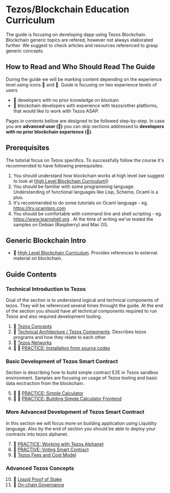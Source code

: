 # Tezos/Blockchain Education Curriculum

The guide is focusing on developing dapp using Tezos Blockchain. Blockchain generic topics are refered, however not always elaborated further. We suggest to check articles and resources referenced to grasp generic concepts.

## How to Read and Who Should Read The Guide
During the guide we will be marking content depending on the experience level using icons :hatching_chick: and :chicken:.
Guide is focusing on two experience levels of users 
- :hatching_chick: developers with no prior knowledge on blockain
- :chicken: blockchain developers with experience with tezos/other platforms, that would like to work with Tezos ASAP.

Pages in contents bellow are designed to be followed step-by-step. In case you are **advanced user (:chicken:)** you can skip sections addressed to **developers with no prior blockchain experience (:hatching_chick:)**.

## Prerequisites
The tutorial focus on Tezos specifics. To successfully follow the course it's recommended to have following prerequisites.
1. You should understand how blockchain works at high level (we suggest to look at [High Level Blockchain Curriculum](generic/recommended_courses.md)])
2. You should be familiar with some programming language. Understanding of functional languages like Lisp, Scheme, Ocaml is a plus. 
3. It's recommended to do some tutorials on Ocaml language - eg. https://try.ocamlpro.com
4. You should be comfortable with command line and shell scripting - eg. https://www.learnshell.org . At the time of writing we've tested the samples on Debian (Raspberry) and Mac OS. 

## Generic Blockchain Intro
* :hatching_chick: [High Level Blockchain Curriculum](generic/recommended_courses.md). Provides references to external material on blockchain.

## Guide Contents 
### Technical Introduction to Tezos
Goal of the section is to understand logical and technical components of tezos. They will be referenced several times throught the guide. At the end of the section you should have all technical components required to run Tezos and also required development tooling.

1. :hatching_chick: [Tezos Concepts](tezos/tezos_concepts.md)
2. :hatching_chick: [Technical Architecture / Tezos Components](tezos/technical_architecture.md). Describes tezos programs and how they relate to each other
3. :hatching_chick: [Tezos Networks](tezos/network.md)
4. :hatching_chick: :chicken: [PRACTICE: Installation from source codes](setup/source_install.ipynb)

### Basic Development of Tezos Smart Contract
Section is describing how to build simple contract E2E in Tezos sandbox environment. Samples are focusing on usage of Tezos tooling and basic data exctraction from the blockchain. 

5. :hatching_chick: :chicken: [PRACTICE: Simple Calculator](code/calculator_dapp.ipynb)
6. :hatching_chick: :chicken: [PRACTICE: Building Simple Calculator Frontend](code/calculator_dapp_frontend.ipynb)

### More Advanced Development of Tezos Smart Contract
In this section we will focus more on building application using Liquidity language. Also by the end of section you should be able to deploy your contracts into tezos alphanet.

7. :chicken: [PRACTICE: Working with Tezos Alphanet](setup/working_with_alphanet.ipynb)
8. :chicken: [PRACTIVE: Voting Smart Contract](code/voting_dapp.ipynb)
9. :chicken: [Tezos Fees and Cost Model](tezos/fees_and_costmodel.md)

### Advanced Tezos Concepts
10. :chicken: [Liquid Proof of Stake](tezos/liquid_proof_of_stake.md)
11. :chicken: [On-chain Governance](tezos/on_chain_governance.md)
